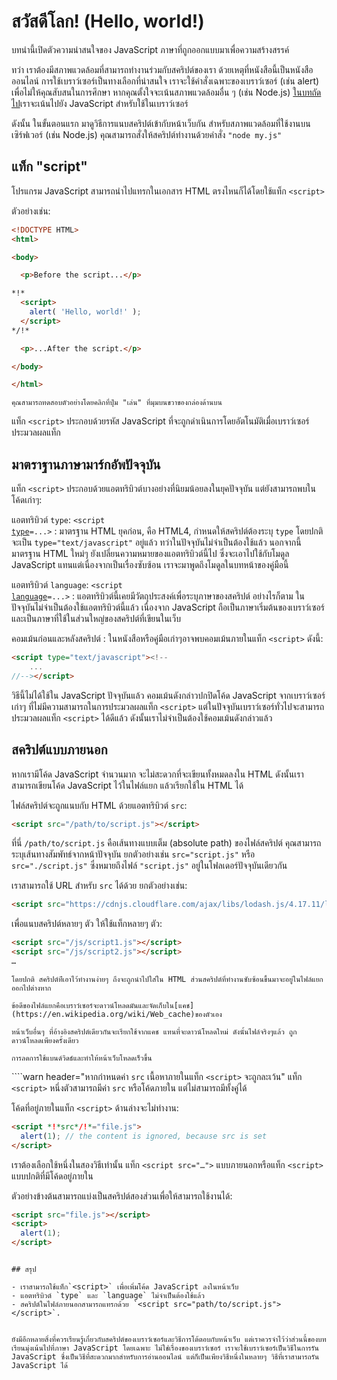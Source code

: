 # สวัสดีโลก! (Hello, world!)

บทนำนี้เปิดตัวความน่าสนใจของ JavaScript ภาษาที่ถูกออกแบบมาเพื่อความสร้างสรรค์

ทว่า เราต้องมีสภาพแวดล้อมที่สามารถทำงานร่วมกับสคริปต์ของเรา ด้วยเหตุที่หนังสือนี้เป็นหนังสือออนไลน์ การใช้เบราว์เซอร์เป็นทางเลือกที่น่าสนใจ เราจะใช้คำสั่งเฉพาะของเบราว์เซอร์ (เช่น alert) เพื่อไม่ให้คุณสับสนในการศึกษา หากคุณตั้งใจจะเน้นสภาพแวดล้อมอื่น ๆ (เช่น Node.js) [ในบทถัดไป](/ui)เราจะเน้นไปยัง JavaScript สำหรับใช้ในเบราว์เซอร์

ดังนั้น ในขั้นตอนแรก มาดูวิธีการแนบสคริปต์เข้ากับหน้าเว็บกัน สำหรับสภาพแวดล้อมที่ใช้งานบนเซิร์ฟเวอร์ (เช่น Node.js) คุณสามารถสั่งให้สคริปต์ทำงานด้วยคำสั่ง `"node my.js"`

## แท็ก "script"

โปรแกรม JavaScript สามารถนำไปแทรกในเอกสาร HTML ตรงไหนก็ได้โดยใช้แท็ก `<script>`

ตัวอย่างเช่น:

```html run height=100
<!DOCTYPE HTML>
<html>

<body>

  <p>Before the script...</p>

*!*
  <script>
    alert( 'Hello, world!' );
  </script>
*/!*

  <p>...After the script.</p>

</body>

</html>
```

```online
คุณสามารถทดสอบตัวอย่างโดยคลิกที่ปุ่ม "เล่น" ที่มุมบนขวาของกล่องด้านบน
```

แท็ก `<script>` ประกอบด้วยรหัส JavaScript ที่จะถูกดำเนินการโดยอัตโนมัติเมื่อเบราว์เซอร์ประมวลผลแท็ก

## มาตราฐานภาษามาร์กอัพปัจจุบัน

แท็ก `<script>` ประกอบด้วยแอตทริบิวต์บางอย่างที่นิยมน้อยลงในยุคปัจจุบัน แต่ยังสามารถพบในโค้ดเก่าๆ:

แอตทริบิวต์ `type`: <code>&lt;script <u>type</u>=...&gt;</code>
: มาตรฐาน HTML ยุคก่อน, คือ HTML4, กำหนดให้สคริปต์ต้องระบุ `type` โดยปกติจะเป็น `type="text/javascript"` อยู่แล้ว ทว่าในปัจจุบันไม่จำเป็นต้องใช้แล้ว นอกจากนี้ มาตรฐาน HTML ใหม่ๆ ยังเปลี่ยนความหมายของแอตทริบิวต์นี้ไป ซึ่งจะเอาไปใช้กับโมดูล JavaScript แทนแต่เนื่องจากเป็นเรื่องซับซ้อน เราจะมาพูดถึงโมดูลในบทหน้าของคู่มือนี้

แอตทริบิวต์ `language`: <code>&lt;script <u>language</u>=...&gt;</code>
: แอตทริบิวต์นี้เคยมีวัตถุประสงค์เพื่อระบุภาษาของสคริปต์ อย่างไรก็ตาม ในปัจจุบันไม่จำเป็นต้องใช้แอตทริบิวต์นี้แล้ว เนื่องจาก JavaScript ถือเป็นภาษาเริ่มต้นของเบราว์เซอร์ และเป็นภาษาที่ใช้ในส่วนใหญ่ของสคริปต์ที่เขียนในเว็บ

คอมเม้นก่อนและหลังสคริปต์
: ในหนังสือหรือคู่มือเก่าๆอาจพบคอมเม้นภายในแท็ก `<script>` ดังนี้:

```html no-beautify
<script type="text/javascript"><!--
    ...
//--></script>
```

วิธีนี้ไม่ได้ใช้ใน JavaScript ปัจจุบันแล้ว คอมเม้นดังกล่าวปกปิดโค้ด JavaScript จากเบราว์เซอร์เก่าๆ ที่ไม่มีความสามารถในการประมวลผลแท็ก `<script>` แต่ในปัจจุบันเบราว์เซอร์ทั่วไปจะสามารถประมวลผลแท็ก `<script>` ได้ดีแล้ว ดังนั้นเราไม่จำเป็นต้องใช้คอมเม้นดังกล่าวแล้ว


## สคริปต์แบบภายนอก

หากเรามีโค้ด JavaScript จำนวนมาก จะไม่สะดวกที่จะเขียนทั้งหมดลงใน HTML ดังนั้นเราสามารถเขียนโค้ด JavaScript ไว้ในไฟล์แยก แล้วเรียกใช้ใน HTML ได้

ไฟล์สคริปต์จะถูกแนบกับ HTML ด้วยแอตทริบิวต์ `src`:

```html
<script src="/path/to/script.js"></script>
```

ที่นี่ `/path/to/script.js` คือเส้นทางแบบเต็ม (absolute path) ของไฟล์สคริปต์ คุณสามารถระบุเส้นทางสัมพัทธ์จากหน้าปัจจุบัน ยกตัวอย่างเช่น `src="script.js"` หรือ `src="./script.js"` ซึ่งหมายถึงไฟล์ `"script.js"` อยู่ในโฟลเดอร์ปัจจุบันเดียวกัน

เราสามารถใช้ URL สำหรับ `src` ได้ด้วย ยกตัวอย่างเช่น:

```html
<script src="https://cdnjs.cloudflare.com/ajax/libs/lodash.js/4.17.11/lodash.js"></script>
```

เพื่อแนบสคริปต์หลายๆ ตัว ให้ใช้แท็กหลายๆ ตัว:

```html
<script src="/js/script1.js"></script>
<script src="/js/script2.js"></script>
…
```

```smart
โดยปกติ สคริปต์ท่ีเอาไว้ทำงานง่ายๆ ถึงจะถูกนำไปใส่ใน HTML ส่วนสคริปต์ที่ทำงานซับซ้อนขึ้นมาจะอยู่ในไฟล์แยกออกไปต่างหาก

ข้อดีของไฟล์แยกคือเบราว์เซอร์จะดาวน์โหลดมันและจัดเก็บใน[แคช](https://en.wikipedia.org/wiki/Web_cache)ของตัวเอง

หน้าเว็บอื่นๆ ที่อ้างอิงสคริปต์เดียวกันจะเรียกใช้จากแคช แทนที่จะดาวน์โหลดใหม่ ดังนั้นไฟล์จริงๆแล้ว ถูกดาวน์โหลดเพียงครั้งเดียว

การลดการใช้แบนด์วิดธ์และทำให้หน้าเว็บโหลดเร็วขึ้น
```

````warn header="หากกำหนดค่า `src` เนื้อหาภายในแท็ก `<script>` จะถูกละเว้น"
แท็ก `<script>` หนึ่งตัวสามารถมีค่า `src` หรือโค้ดภายใน แต่ไม่สามารถมีทั้งคู่ได้

โค้ดที่อยู่ภายในแท็ก `<script>` ด้านล่างจะไม่ทำงาน:

```html
<script *!*src*/!*="file.js">
  alert(1); // the content is ignored, because src is set
</script>
```

เราต้องเลือกใช้หนึ่งในสองวิธีเท่านั้น แท็ก `<script src="…">` แบบภายนอกหรือแท็ก `<script>` แบบปกติที่มีโค้ดอยู่ภายใน

ตัวอย่างข้างต้นสามารถแบ่งเป็นสคริปต์สองส่วนเพื่อให้สามารถใช้งานได้:

```html
<script src="file.js"></script>
<script>
  alert(1);
</script>
```
````

## สรุป

- เราสามารถใช้แท็ก`<script>` เพื่อเพิ่มโค้ด JavaScript ลงในหน้าเว็บ
- แอตทริบิวต์ `type` และ `language` ไม่จำเป็นต้องใช้แล้ว
- สคริปต์ในไฟล์ภายนอกสามารถแทรกด้วย `<script src="path/to/script.js"></script>`.


ยังมีอีกหลายสิ่งที่ควรเรียนรู้เกี่ยวกับสคริปต์ของเบราว์เซอร์และวิธีการโต้ตอบกับหน้าเว็บ แต่เราควรจำไว้ว่าส่วนนี้ของบทเรียนมุ่งเน้นไปที่ภาษา JavaScript โดยเฉพาะ ไม่ใช่เรื่องของเบราว์เซอร์ เราจะใช้เบราว์เซอร์เป็นวิธีในการรัน JavaScript ซึ่งเป็นวิธีที่สะดวกมากสำหรับการอ่านออนไลน์ แต่ก็เป็นเพียงวิธีหนึ่งในหลายๆ วิธีที่เราสามารถรัน JavaScript ได้
